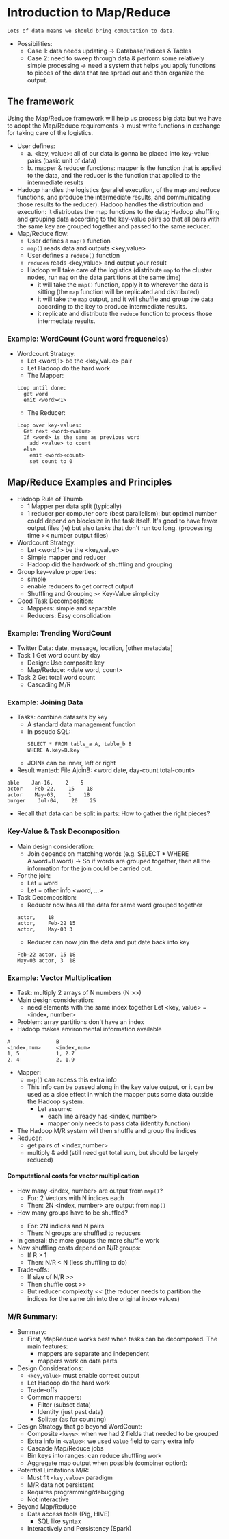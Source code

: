 # Introduction to Map/Reduce

`Lots of data means we should bring computation to data.`
- Possibilities:
  - Case 1: data needs updating -> Database/Indices & Tables
  - Case 2: need to sweep through data & perform some relatively simple processing -> need a system that helps you apply functions to pieces of the data that are spread out and then organize the output. 

## The framework
Using the Map/Reduce framework will help us process big data but we have to adopt the Map/Reduce requirements -> must write functions in exchange for taking care of the logistics.
- User defines: 
  - a. <key, value>: all of our data is gonna be placed into key-value pairs (basic unit of data)
  - b. mapper & reducer functions: mapper is the function that is applied to the data, and the reducer is the function that applied to the intermediate results
- Hadoop handles the logistics (parallel execution, of the map and reduce functions, and produce the intermediate results, and communicating those results to the reducer). Hadoop handles the distribution and execution: it distributes the map functions to the data; Hadoop shuffling and grouping data according to the key-value pairs so that all pairs with the same key are grouped together and passed to the same reducer.
- Map/Reduce flow:
  - User defines a `map()` function
  - `map()` reads data and outputs <key,value>
  - User defines a `reduce()` function
  - `reduces` reads <key,value> and output your result
  - Hadoop will take care of the logistics (distribute `map` to the cluster nodes, run `map` on the data partitions at the same time)
    - it will take the `map()` function, apply it to wherever the data is sitting (the `map` function will be replicated and distributed)
    - it will take the `map` output, and it will shuffle and group the data according to the key to produce intermediate results.
    - it replicate and distribute the `reduce` function to process those intermediate results.

### Example: WordCount (Count word frequencies)
- Wordcount Strategy:
  - Let <word,1> be the <key,value> pair
  - Let Hadoop do the hard work
  - The Mapper:
  ```
  Loop until done:
    get word
    emit <word><1>
  ```
  - The Reducer:
  ```
  Loop over key-values:
    Get next <word><value>
    If <word> is the same as previous word
      add <value> to count
    else
      emit <word><count>
      set count to 0
  ```
  
## Map/Reduce Examples and Principles
- Hadoop Rule of Thumb
  - 1 Mapper per data split (typically)
  - 1 reducer per computer core (best parallelism): but optimal number could depend on blocksize in the task itself. It's good to have fewer output files (ie) but also tasks that don't run too long. (processing time >< number output files)
- Wordcount Strategy:
  - Let <word,1> be the <key,value>
  - Simple mapper and reducer
  - Hadoop did the hardwork of shuffling and grouping
- Group key-value properties:
  - simple
  - enable reducers to get correct output
  - Shuffling and Grouping `><` Key-Value simplicity
- Good Task Decomposition:
  - Mappers: simple and separable
  - Reducers: Easy consolidation

### Example: Trending WordCount
- Twitter Data: date, message, location, [other metadata]
- Task 1 Get word count by day
  - Design: Use composite key
  - Map/Reduce: <date word, count>
- Task 2 Get total word count
  - Cascading M/R

### Example: Joining Data
- Tasks: combine datasets by key
  - A standard data management function
  - In pseudo SQL:
    ```
    SELECT * FROM table_a A, table_b B
    WHERE A.key=B.key
    ```
  - JOINs can be inner, left or right
- Result wanted: File AjoinB: <word date, day-count total-count>
```
able    Jan-16,    2    5
actor    Feb-22,    15    18
actor    May-03,    1    18
burger    Jul-04,    20    25
```
- Recall that data can be split in parts: How to gather the right pieces?

### Key-Value & Task Decomposition
- Main design consideration:
  - Join depends on matching words (e.g. SELECT * WHERE A.word=B.word) -> So if words are grouped together, then all the information for the join could be carried out.
- For the join:
  - Let <key> = word
  - Let <value> = other info
  <word, ...>
- Task Decomposition:
  - Reducer now has all the data for same word grouped together
  ```
  actor,    18
  actor,    Feb-22 15
  actor,    May-03 3
  ```
  - Reducer can now join the data and put date back into key
  ```
  Feb-22 actor, 15 18
  May-03 actor, 3  18
  ```

### Example: Vector Multiplication
- Task: multiply 2 arrays of N numbers (N >>)
- Main design consideration:
  - need elements with the same index together
Let <key, value> = <index, number>
- Problem: array partitions don't have an index
- Hadoop makes environmental information available
```
A               B
<index,num>     <index,num>
1, 5            1, 2.7
2, 4            2, 1.9
```
- Mapper:
  - `map()` can access this extra info
  - This info can be passed along in the key value output, or it can be used as a side effect in which the mapper puts some data outside the Hadoop system.
    - Let assume:
      - each line already has <index, number>
      - mapper only needs to pass data (identity function)
- The Hadoop M/R system will then shuffle and group the indices
- Reducer:
  - get pairs of <index,number>
  - multiply & add
(still need get total sum, but should be largely reduced)

#### Computational costs for vector multiplication
- How many <index, number> are output from `map()`?
  - For: 2 Vectors with N indices each
  - Then: 2N <index, number> are output from `map()`
- How many <index> groups have to be shuffled?
  - For: 2N indices and N pairs
  - Then: N groups are shuffled to reducers   
- In general: the more groups the more shuffle work
- Now shuffling costs depend on N/R groups:
  - If R > 1
  - Then: N/R < N (less shuffling to do)
- Trade-offs:
  - If size of N/R >>
  - Then shuffle cost >> 
  - But reducer complexity << (the reducer needs to partition the indices for the same bin into the original index values)

### M/R Summary:
- Summary:
  - First, MapReduce works best when tasks can be decomposed. The main features:
    - mappers are separate and independent
    - mappers work on data parts
- Design Considerations:
  - `<key,value>` must enable correct output
  - Let Hadoop do the hard work
  - Trade-offs
  - Common mappers:
    - Filter (subset data)
    - Identity (just past data)
    - Splitter (as for counting)
- Design Strategy that go beyond WordCount:
  - Composite `<keys>`: when we had 2 fields that needed to be grouped
  - Extra info in `<value>`: we used `value` field to carry extra info
  - Cascade Map/Reduce jobs
  - Bin keys into ranges: can reduce shuffling work
  - Aggregate map output when possible (combiner option): 
- Potential Limitations M/R:
  - Must fit `<key,value>` paradigm
  - M/R data not persistent
  - Requires programming/debugging
  - Not interactive
- Beyond Map/Reduce
  - Data access tools (Pig, HIVE)
    - SQL like syntax
  - Interactively and Persistency (Spark)
